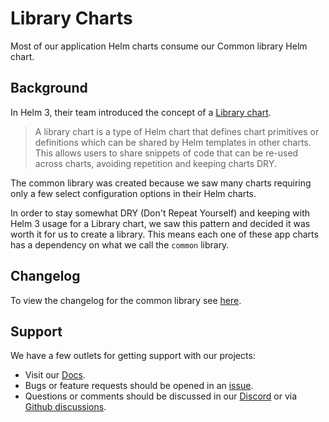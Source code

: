 # Library Charts

Most of our application Helm charts consume our Common library Helm chart.

## Background

In Helm 3, their team introduced the concept of a
[Library chart](https://helm.sh/docs/topics/library_charts/).

> A library chart is a type of Helm chart that defines chart primitives or
  definitions which can be shared by Helm templates in other charts. This
  allows users to share snippets of code that can be re-used across charts,
  avoiding repetition and keeping charts DRY.

The common library was created because we saw many charts requiring only a
few select configuration options in their Helm charts.

In order to stay somewhat DRY (Don't Repeat Yourself) and keeping with Helm 3
usage for a Library chart, we saw this pattern and decided it was worth it for
us to create a library. This means each one of these app charts has a
dependency on what we call the `common` library.

## Changelog

To view the changelog for the common library see
[here](https://github.com/k8s-at-home/library-charts/tree/main/charts/stable/common#changelog).

## Support

We have a few outlets for getting support with our projects:

- Visit our [Docs](https://docs.k8s-at-home.com/).
- Bugs or feature requests should be opened in an [issue](https://github.com/k8s-at-home/library-charts/issues/new/choose).
- Questions or comments should be discussed in our [Discord](https://discord.gg/sTMX7Vh) or via [Github discussions](https://github.com/k8s-at-home/organization/discussions).
